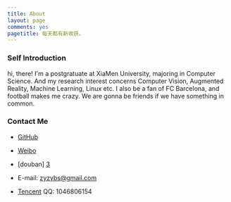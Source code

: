 ```yaml
---
title: About
layout: page
comments: yes
pagetitle: 每天都有新收获。
---
```


### Self Introduction

hi, there! I'm a postgratuate at XiaMen University, majoring in Computer Science. And my research interest concerns Computer Vision, Augmented Reality, Machine Learning, Linux etc. I also be a fan of FC Barcelona, and football makes me crazy. We are gonna be friends if we have something in common.

### Contact Me

- [GitHub][1]

- [Weibo][2]

- [douban] [3]

- E-mail: zyzybs@gmail.com

- [Tencent][4] QQ: 1046806154


[1]: https://github.com/PianoCat

[2]: http://weibo.com/u/1622930830

[3]: http://www.douban.com/people/57066215/

[4]: http://t.qq.com/zybs_1
